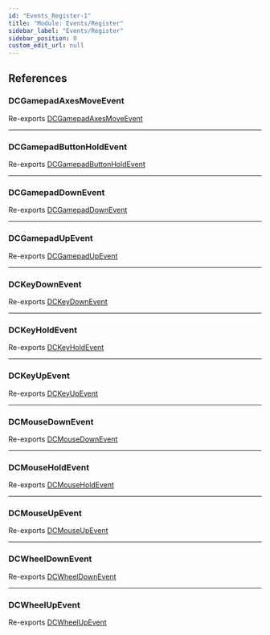 ```yaml
---
id: "Events_Register-1"
title: "Module: Events/Register"
sidebar_label: "Events/Register"
sidebar_position: 0
custom_edit_url: null
---
```


## References

### DCGamepadAxesMoveEvent

Re-exports [DCGamepadAxesMoveEvent](../classes/Events_Register_Gamepad_Axes_DCGamepadAxesMoveEvent.DCGamepadAxesMoveEvent.md)

___

### DCGamepadButtonHoldEvent

Re-exports [DCGamepadButtonHoldEvent](../classes/Events_Register_Gamepad_Button_DCGamepadButtonHoldEvent.DCGamepadButtonHoldEvent.md)

___

### DCGamepadDownEvent

Re-exports [DCGamepadDownEvent](../classes/Events_Register_Gamepad_Button_DCGamepadButtonDownEvent.DCGamepadDownEvent.md)

___

### DCGamepadUpEvent

Re-exports [DCGamepadUpEvent](../classes/Events_Register_Gamepad_Button_DCGamepadButtonUpEvent.DCGamepadUpEvent.md)

___

### DCKeyDownEvent

Re-exports [DCKeyDownEvent](../classes/Events_Register_Keyboard_DCKeyDownEvent.DCKeyDownEvent.md)

___

### DCKeyHoldEvent

Re-exports [DCKeyHoldEvent](../classes/Events_Register_Keyboard_DCKeyHoldEvent.DCKeyHoldEvent.md)

___

### DCKeyUpEvent

Re-exports [DCKeyUpEvent](../classes/Events_Register_Keyboard_DCKeyUpEvent.DCKeyUpEvent.md)

___

### DCMouseDownEvent

Re-exports [DCMouseDownEvent](../classes/Events_Register_Mouse_DCMouseDownEvent.DCMouseDownEvent.md)

___

### DCMouseHoldEvent

Re-exports [DCMouseHoldEvent](../classes/Events_Register_Mouse_DCMouseHoldEvent.DCMouseHoldEvent.md)

___

### DCMouseUpEvent

Re-exports [DCMouseUpEvent](../classes/Events_Register_Mouse_DCMouseUpEvent.DCMouseUpEvent.md)

___

### DCWheelDownEvent

Re-exports [DCWheelDownEvent](../classes/Events_Register_Mouse_Wheel_DCWheelDownEvent.DCWheelDownEvent.md)

___

### DCWheelUpEvent

Re-exports [DCWheelUpEvent](../classes/Events_Register_Mouse_Wheel_DCWheelUpEvent.DCWheelUpEvent.md)
